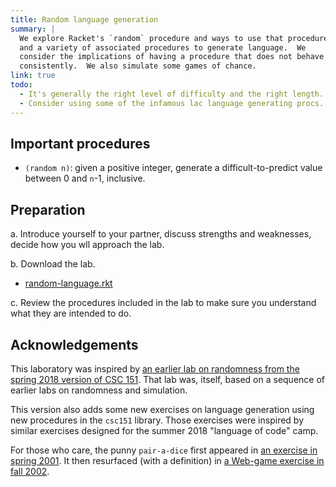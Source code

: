 ```yaml
---
title: Random language generation
summary: |
  We explore Racket's `random` procedure and ways to use that procedure
  and a variety of associated procedures to generate language.  We 
  consider the implications of having a procedure that does not behave
  consistently.  We also simulate some games of chance.
link: true
todo: 
  - It's generally the right level of difficulty and the right length.
  - Consider using some of the infamous lac language generating procs.
---
```


## Important procedures

+   `(random n)`: given a positive integer, generate a difficult-to-predict value between 0 and `n`-1, inclusive.

## Preparation

<!--
a. Decide who is side A and who is side B.  

A side: [random-language-a.rkt](../code/labs/random-language-a.rkt)

B side: [random-language-b.rkt](../code/labs/random-language-b.rkt)

b. Decide who will submit the lab.
-->

a. Introduce yourself to your partner, discuss strengths and weaknesses, decide how you wll approach the lab.

b. Download the lab.

* [random-language.rkt](../code/labs/random-language.rkt)

c. Review the procedures included in the lab to make sure you
understand what they are intended to do.

## Acknowledgements

This laboratory was inspired by [an earlier lab on randomness from
the spring 2018 version of CSC
151](https://www.cs.grinnell.edu/~rebelsky/Courses/CSC151/2018S/readings/randomness).
That lab was, itself, based on a sequence of earlier labs on
randomness and simulation.

This version also adds some new exercises on language generation using
new procedures in the `csc151` library.  Those exercises were inspired
by similar exercises designed for the summer 2018 "language of code"
camp.

For those who care, the punny `pair-a-dice` first appeared in [an
exercise in spring
2001](https://www.cs.grinnell.edu/~rebelsky/Courses/CSC151/2001S/Labs/simulation.html).
It then resurfaced (with a definition) in [a Web-game exercise in
fall
2002](https://www.cs.grinnell.edu/~rebelsky/Courses/CSC151/2002F/Labs/simulation.html).
